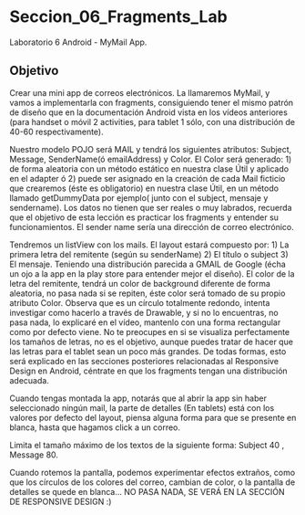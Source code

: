 # Seccion_06_Fragments_Lab
Laboratorio 6 Android - MyMail App.

Objetivo
--------
Crear una mini app de correos electrónicos. La llamaremos MyMail, y vamos a implementarla con fragments, consiguiendo tener el mismo patrón
de diseño que en la documentación Android vista en los vídeos anteriores (para handset o móvil 2 activities, para tablet 1 sólo, con una
distribución de 40-60 respectivamente).

Nuestro modelo POJO será MAIL y tendrá los siguientes atributos: Subject, Message, SenderName(ó emailAddress) y Color. El Color será
generado: 1) de forma aleatoria con un método estático en nuestra clase Útil y aplicado en el adapter ó 2) puede ser asignado en la creación de
cada Mail ficticio que crearemos (éste es obligatorio) en nuestra clase Útil, en un método llamado getDummyData por ejemplo( junto con el
subject, mensaje y sendername).
Los datos no tienen que ser reales o muy labrados, recuerda que el objetivo de esta lección es practicar los fragments y entender su
funcionamientos. El sender name sería una dirección de correo electrónico.

Tendremos un listView con los mails. El layout estará compuesto por: 1) La primera letra del remitente (según su senderName) 2) El título o
subject 3) El mensaje. Teniendo una distribución parecida a GMAIL de Google (écha un ojo a la app en la play store para entender mejor el diseño).
El color de la letra del remitente, tendrá un color de background diferente de forma aleatoria, no pasa nada si se repiten, éste color será tomado
de su propio atributo Color. Observa que es un círculo totalmente redondo, intenta investigar como hacerlo a través de Drawable, y si no lo
encuentras, no pasa nada, lo explicaré en el vídeo, mantenlo con una forma rectangular como por defecto viene.
No te preocupes en si se visualiza perfectamente los tamaños de letras, no es el objetivo, aunque puedes tratar de hacer que las letras para el
tablet sean un poco más grandes. De todas formas, esto será explicado en las secciones posteriores relacionadas al Responsive Design en
Android, céntrate en que los fragments tengan una distribución adecuada.

Cuando tengas montada la app, notarás que al abrir la app sin haber seleccionado ningún mail, la parte de detalles (En tablets) está con los
valores por defecto del layout, piensa alguna forma para que se presente en blanca, hasta que hagamos click a un correo.

Limita el tamaño máximo de los textos de la siguiente forma: Subject 40 , Message 80.

Cuando rotemos la pantalla, podemos experimentar efectos extraños, como que los círculos de los colores del correo, cambian de color, o la
pantalla de detalles se quede en blanca… NO PASA NADA, SE VERÁ EN LA SECCIÓN DE RESPONSIVE DESIGN :)
